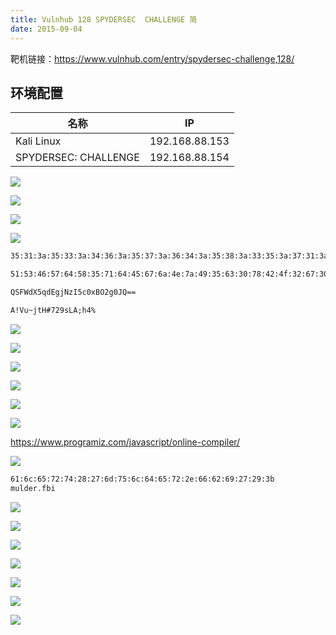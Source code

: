 ```yaml
---
title: Vulnhub 128 SPYDERSEC  CHALLENGE 简
date: 2015-09-04
---
```


靶机链接：<https://www.vulnhub.com/entry/spydersec-challenge,128/>

<!--more-->
## 环境配置

| 名称                 | IP             |
| -------------------- | -------------- |
| Kali Linux           | 192.168.88.153 |
| SPYDERSEC: CHALLENGE | 192.168.88.154 |



![](./1.webp)

![](./2.webp)

![](./3.webp)

![](./4.webp)

```html
35:31:3a:35:33:3a:34:36:3a:35:37:3a:36:34:3a:35:38:3a:33:35:3a:37:31:3a:36:34:3a:34:35:3a:36:37:3a:36:61:3a:34:65:3a:37:61:3a:34:39:3a:33:35:3a:36:33:3a:33:30:3a:37:38:3a:34:32:3a:34:66:3a:33:32:3a:36:37:3a:33:30:3a:34:61:3a:35:31:3a:33:64:3a:33:64

51:53:46:57:64:58:35:71:64:45:67:6a:4e:7a:49:35:63:30:78:42:4f:32:67:30:4a:51:3d:3d

QSFWdX5qdEgjNzI5c0xBO2g0JQ==

A!Vu~jtH#729sLA;h4%
```

![](./5.webp)



![](./6.webp)

![](./7.webp)

![](./8.webp)

![](./9.webp)



![](./10.webp)

<https://www.programiz.com/javascript/online-compiler/>

![](./11.webp)

```html
61:6c:65:72:74:28:27:6d:75:6c:64:65:72:2e:66:62:69:27:29:3b
mulder.fbi
```

![](./12.webp)

![](./13.webp)

![](./14.webp)

![](./15.webp)

![](./16.webp)

![](./17.webp)

![](./18.webp)